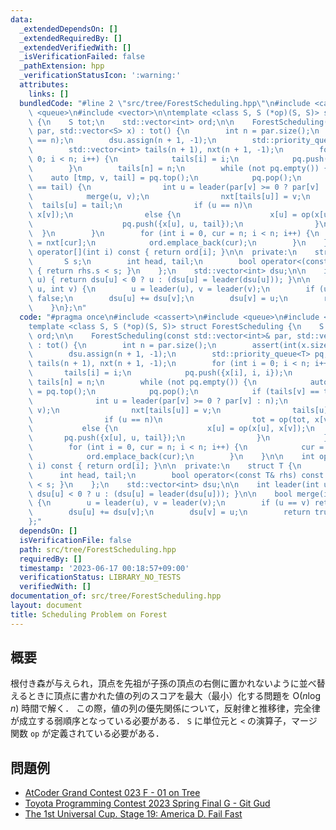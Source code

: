 ```yaml
---
data:
  _extendedDependsOn: []
  _extendedRequiredBy: []
  _extendedVerifiedWith: []
  _isVerificationFailed: false
  _pathExtension: hpp
  _verificationStatusIcon: ':warning:'
  attributes:
    links: []
  bundledCode: "#line 2 \"src/tree/ForestScheduling.hpp\"\n#include <cassert>\n#include\
    \ <queue>\n#include <vector>\n\ntemplate <class S, S (*op)(S, S)> struct ForestScheduling\
    \ {\n    S tot;\n    std::vector<int> ord;\n\n    ForestScheduling(const std::vector<int>&\
    \ par, std::vector<S> x) : tot() {\n        int n = par.size();\n        assert(int(x.size())\
    \ == n);\n        dsu.assign(n + 1, -1);\n        std::priority_queue<T> pq;\n\
    \        std::vector<int> tails(n + 1), nxt(n + 1, -1);\n        for (int i =\
    \ 0; i < n; i++) {\n            tails[i] = i;\n            pq.push({x[i], i, i});\n\
    \        }\n        tails[n] = n;\n        while (not pq.empty()) {\n        \
    \    auto [tmp, v, tail] = pq.top();\n            pq.pop();\n            if (tails[v]\
    \ == tail) {\n                int u = leader(par[v] >= 0 ? par[v] : n);\n    \
    \            merge(u, v);\n                nxt[tails[u]] = v;\n              \
    \  tails[u] = tail;\n                if (u == n)\n                    tot = op(tot,\
    \ x[v]);\n                else {\n                    x[u] = op(x[u], x[v]);\n\
    \                    pq.push({x[u], u, tail});\n                }\n          \
    \  }\n        }\n        for (int i = 0, cur = n; i < n; i++) {\n            cur\
    \ = nxt[cur];\n            ord.emplace_back(cur);\n        }\n    }\n\n    int\
    \ operator[](int i) const { return ord[i]; }\n\n  private:\n    struct T {\n \
    \       S s;\n        int head, tail;\n        bool operator<(const T& rhs) const\
    \ { return rhs.s < s; }\n    };\n    std::vector<int> dsu;\n\n    int leader(int\
    \ u) { return dsu[u] < 0 ? u : (dsu[u] = leader(dsu[u])); }\n\n    bool merge(int\
    \ u, int v) {\n        u = leader(u), v = leader(v);\n        if (u == v) return\
    \ false;\n        dsu[u] += dsu[v];\n        dsu[v] = u;\n        return true;\n\
    \    }\n};\n"
  code: "#pragma once\n#include <cassert>\n#include <queue>\n#include <vector>\n\n\
    template <class S, S (*op)(S, S)> struct ForestScheduling {\n    S tot;\n    std::vector<int>\
    \ ord;\n\n    ForestScheduling(const std::vector<int>& par, std::vector<S> x)\
    \ : tot() {\n        int n = par.size();\n        assert(int(x.size()) == n);\n\
    \        dsu.assign(n + 1, -1);\n        std::priority_queue<T> pq;\n        std::vector<int>\
    \ tails(n + 1), nxt(n + 1, -1);\n        for (int i = 0; i < n; i++) {\n     \
    \       tails[i] = i;\n            pq.push({x[i], i, i});\n        }\n       \
    \ tails[n] = n;\n        while (not pq.empty()) {\n            auto [tmp, v, tail]\
    \ = pq.top();\n            pq.pop();\n            if (tails[v] == tail) {\n  \
    \              int u = leader(par[v] >= 0 ? par[v] : n);\n                merge(u,\
    \ v);\n                nxt[tails[u]] = v;\n                tails[u] = tail;\n\
    \                if (u == n)\n                    tot = op(tot, x[v]);\n     \
    \           else {\n                    x[u] = op(x[u], x[v]);\n             \
    \       pq.push({x[u], u, tail});\n                }\n            }\n        }\n\
    \        for (int i = 0, cur = n; i < n; i++) {\n            cur = nxt[cur];\n\
    \            ord.emplace_back(cur);\n        }\n    }\n\n    int operator[](int\
    \ i) const { return ord[i]; }\n\n  private:\n    struct T {\n        S s;\n  \
    \      int head, tail;\n        bool operator<(const T& rhs) const { return rhs.s\
    \ < s; }\n    };\n    std::vector<int> dsu;\n\n    int leader(int u) { return\
    \ dsu[u] < 0 ? u : (dsu[u] = leader(dsu[u])); }\n\n    bool merge(int u, int v)\
    \ {\n        u = leader(u), v = leader(v);\n        if (u == v) return false;\n\
    \        dsu[u] += dsu[v];\n        dsu[v] = u;\n        return true;\n    }\n\
    };"
  dependsOn: []
  isVerificationFile: false
  path: src/tree/ForestScheduling.hpp
  requiredBy: []
  timestamp: '2023-06-17 00:18:57+09:00'
  verificationStatus: LIBRARY_NO_TESTS
  verifiedWith: []
documentation_of: src/tree/ForestScheduling.hpp
layout: document
title: Scheduling Problem on Forest
---
```


## 概要

根付き森が与えられ，頂点を先祖が子孫の頂点の右側に置かれないように並べ替えるときに頂点に書かれた値の列のスコアを最大（最小）化する問題を $\mathrm{O}(n \log n)$ 時間で解く．
この際，値の列の優先関係について，反射律と推移律，完全律が成立する弱順序となっている必要がある．
`S` に単位元と `<` の演算子，マージ関数 `op` が定義されている必要がある．

## 問題例
- [AtCoder Grand Contest 023 F - 01 on Tree](https://atcoder.jp/contests/agc023/tasks/agc023_f)
- [Toyota Programming Contest 2023 Spring Final G - Git Gud](https://atcoder.jp/contests/toyota2023spring-final/tasks/toyota2023spring_final_g)
- [The 1st Universal Cup. Stage 19: America D. Fail Fast](https://qoj.ac/contest/1248/problem/6561?v=1)